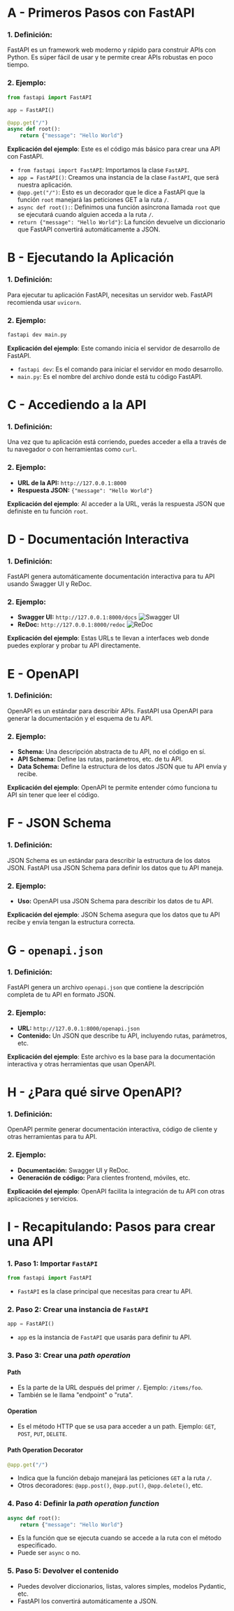 # A - Primeros Pasos con FastAPI

### 1. **Definición:**

FastAPI es un framework web moderno y rápido para construir APIs con Python. Es súper fácil de usar y te permite crear APIs robustas en poco tiempo.

### 2. **Ejemplo:**

```python
from fastapi import FastAPI

app = FastAPI()

@app.get("/")
async def root():
    return {"message": "Hello World"}
```

**Explicación del ejemplo**:
Este es el código más básico para crear una API con FastAPI.

- `from fastapi import FastAPI`: Importamos la clase `FastAPI`.
- `app = FastAPI()`: Creamos una instancia de la clase `FastAPI`, que será nuestra aplicación.
- `@app.get("/")`: Esto es un decorador que le dice a FastAPI que la función `root` manejará las peticiones GET a la ruta `/`.
- `async def root():`: Definimos una función asíncrona llamada `root` que se ejecutará cuando alguien acceda a la ruta `/`.
- `return {"message": "Hello World"}`: La función devuelve un diccionario que FastAPI convertirá automáticamente a JSON.

# B - Ejecutando la Aplicación

### 1. **Definición:**

Para ejecutar tu aplicación FastAPI, necesitas un servidor web. FastAPI recomienda usar `uvicorn`.

### 2. **Ejemplo:**

```bash
fastapi dev main.py
```

**Explicación del ejemplo**:
Este comando inicia el servidor de desarrollo de FastAPI.

- `fastapi dev`: Es el comando para iniciar el servidor en modo desarrollo.
- `main.py`: Es el nombre del archivo donde está tu código FastAPI.

# C - Accediendo a la API

### 1. **Definición:**

Una vez que tu aplicación está corriendo, puedes acceder a ella a través de tu navegador o con herramientas como `curl`.

### 2. **Ejemplo:**

- **URL de la API:** `http://127.0.0.1:8000`
- **Respuesta JSON:** `{"message": "Hello World"}`

**Explicación del ejemplo**:
Al acceder a la URL, verás la respuesta JSON que definiste en tu función `root`.

# D - Documentación Interactiva

### 1. **Definición:**

FastAPI genera automáticamente documentación interactiva para tu API usando Swagger UI y ReDoc.

### 2. **Ejemplo:**

- **Swagger UI:** `http://127.0.0.1:8000/docs`
  ![Swagger UI](https://fastapi.tiangolo.com/img/index/index-01-swagger-ui-simple.png)
- **ReDoc:** `http://127.0.0.1:8000/redoc`
  ![ReDoc](https://fastapi.tiangolo.com/img/index/index-02-redoc-simple.png)

**Explicación del ejemplo**:
Estas URLs te llevan a interfaces web donde puedes explorar y probar tu API directamente.

# E - OpenAPI

### 1. **Definición:**

OpenAPI es un estándar para describir APIs. FastAPI usa OpenAPI para generar la documentación y el esquema de tu API.

### 2. **Ejemplo:**

- **Schema:** Una descripción abstracta de tu API, no el código en sí.
- **API Schema:** Define las rutas, parámetros, etc. de tu API.
- **Data Schema:** Define la estructura de los datos JSON que tu API envía y recibe.

**Explicación del ejemplo**:
OpenAPI te permite entender cómo funciona tu API sin tener que leer el código.

# F - JSON Schema

### 1. **Definición:**

JSON Schema es un estándar para describir la estructura de los datos JSON. FastAPI usa JSON Schema para definir los datos que tu API maneja.

### 2. **Ejemplo:**

- **Uso:** OpenAPI usa JSON Schema para describir los datos de tu API.

**Explicación del ejemplo**:
JSON Schema asegura que los datos que tu API recibe y envía tengan la estructura correcta.

# G - `openapi.json`

### 1. **Definición:**

FastAPI genera un archivo `openapi.json` que contiene la descripción completa de tu API en formato JSON.

### 2. **Ejemplo:**

- **URL:** `http://127.0.0.1:8000/openapi.json`
- **Contenido:** Un JSON que describe tu API, incluyendo rutas, parámetros, etc.

**Explicación del ejemplo**:
Este archivo es la base para la documentación interactiva y otras herramientas que usan OpenAPI.

# H - ¿Para qué sirve OpenAPI?

### 1. **Definición:**

OpenAPI permite generar documentación interactiva, código de cliente y otras herramientas para tu API.

### 2. **Ejemplo:**

- **Documentación:** Swagger UI y ReDoc.
- **Generación de código:** Para clientes frontend, móviles, etc.

**Explicación del ejemplo**:
OpenAPI facilita la integración de tu API con otras aplicaciones y servicios.

# I - Recapitulando: Pasos para crear una API

### 1. **Paso 1: Importar `FastAPI`**

```python
from fastapi import FastAPI
```

- `FastAPI` es la clase principal que necesitas para crear tu API.

### 2. **Paso 2: Crear una instancia de `FastAPI`**

```python
app = FastAPI()
```

- `app` es la instancia de `FastAPI` que usarás para definir tu API.

### 3. **Paso 3: Crear una _path operation_**

#### Path

- Es la parte de la URL después del primer `/`. Ejemplo: `/items/foo`.
- También se le llama "endpoint" o "ruta".

#### Operation

- Es el método HTTP que se usa para acceder a un path. Ejemplo: `GET`, `POST`, `PUT`, `DELETE`.

#### Path Operation Decorator

```python
@app.get("/")
```

- Indica que la función debajo manejará las peticiones `GET` a la ruta `/`.
- Otros decoradores: `@app.post()`, `@app.put()`, `@app.delete()`, etc.

### 4. **Paso 4: Definir la _path operation function_**

```python
async def root():
    return {"message": "Hello World"}
```

- Es la función que se ejecuta cuando se accede a la ruta con el método especificado.
- Puede ser `async` o no.

### 5. **Paso 5: Devolver el contenido**

- Puedes devolver diccionarios, listas, valores simples, modelos Pydantic, etc.
- FastAPI los convertirá automáticamente a JSON.
